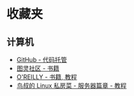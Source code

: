 # 收藏夹

## 计算机

* [GitHub - 代码托管](https://github.com/)
* [图灵社区 - 书籍](http://www.ituring.com.cn/)
* [O'REILLY - 书籍, 教程](https://www.safaribooksonline.com/home/)
* [鸟叔的 Linux 私房菜 - 服务器篇章 - 教程](http://shouce.jb51.net/vbird-linux-server-3/part1.html)